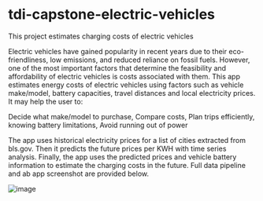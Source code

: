 # tdi-capstone-electric-vehicles
This project estimates charging costs of electric vehicles

Electric vehicles have gained popularity in recent years due to their eco-friendliness, low emissions, and reduced reliance on fossil fuels. However, one of the most important factors that determine the feasibility and affordability of electric vehicles is costs associated with them. This app estimates energy costs of electric vehicles using factors such as vehicle make/model, battery capacities, travel distances and local electricity prices. It may help the user to:

Decide what make/model to purchase, 
Compare costs, 
Plan trips efficiently, knowing battery limitations, 
Avoid running out of power

The app uses historical electricity prices for a list of cities extracted from bls.gov. Then it predicts the future prices per KWH with time series analysis.  Finally, the app uses the predicted prices and vehicle battery information to estimate the charging costs in the future. Full data pipeline and ab app screenshot are provided below.


![image](https://github.com/blusine/tdi-capstone-electric-vehicles/assets/20669462/ed88c8de-9dfd-411c-a915-4663ae486e11)
